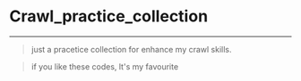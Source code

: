 # Crawl_practice_collection
---
> just a pracetice collection for enhance my crawl skills. 

> if you like these codes, lt's my favourite


